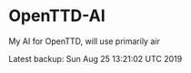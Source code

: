 # OpenTTD-AI
My AI for OpenTTD, will use primarily air

Latest backup: Sun Aug 25 13:21:02 UTC 2019

